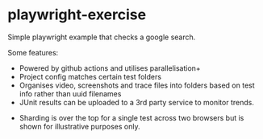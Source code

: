 # playwright-exercise

Simple playwright example that checks a google search.

Some features:
* Powered by github actions and utilises parallelisation+
* Project config matches certain test folders
* Organises video, screenshots and trace files into folders based on test info rather than uuid filenames
* JUnit results can be uploaded to a 3rd party service to monitor trends.

+ Sharding is over the top for a single test across two browsers but is shown for illustrative purposes only.
